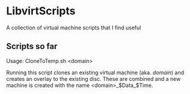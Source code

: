 LibvirtScripts
==============

A collection of virtual machine scripts that I find useful

Scripts so far
--------------

Usage: CloneToTemp.sh \<domain\>

Running this script clones an existing virtual machine (aka. *domain*) 
and creates an overlay to the existing disc. These are combined and a
new machine is created with the name \<domain\>_$Data_$Time.
